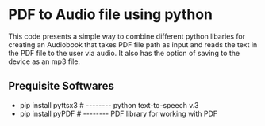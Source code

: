 # PDF to Audio file using python
This code presents a simple way to combine different python libaries for creating an Audiobook that
takes PDF file path as input and reads the text in the PDF file to the user via audio. It also has 
the option of saving to the device as an mp3 file.

## Prequisite Softwares
- pip install pyttsx3  # -------- python text-to-speech v.3
- pip install pyPDF    # -------- PDF library for working with PDF
